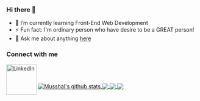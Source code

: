 ### Hi there 👋

<!--
**Musshal/musshal** is a ✨ _special_ ✨ repository because its `README.md` (this file) appears on your GitHub profile.

Here are some ideas to get you started:

- 👯 I’m looking to collaborate on ...
- 🤔 I’m looking for help with ...
- 💬 Ask me about ...
- 📫 How to reach me: ...
- 😄 Pronouns: ...
- 🔭 I’m currently working on ...
-->
- 🌱 I’m currently learning Front-End Web Development
- ⚡ Fun fact: I'm ordinary person who have desire to be a GREAT person!
- 💬 Ask me about anything [here](https://github.com/Musshal/musshal/issues)

<!-- **Languages and Tools:**   -->
### Connect with me
[<img align="left" alt="LinkedIn" width="80" src="https://github.com/melanieshi0120/melanieshi0120/blob/master/linkedin.ico" />]( http://www.linkedin.com/in/musshal)
<br /><br />

<!--- 
  if you have forked this to use on your profile, 
  Change the `github-readme-stats.anuraghazra1.vercel.app` to `github-readme-stats.vercel.app` 
--->

<!-- Change the `github-readme-stats.anuraghazra1.vercel.app` to `github-readme-stats.vercel.app`  -->

<!-- *NOTE: Top languages does not indicate my skill level or something like that, it's a github metric of which languages i have the most code on github, it's a new feature of [github-readme-stats](https://github.com/Musshal/github-readme-stats)* -->

<a href="https://github.com/Musshal/github-readme-stats">
  <img align="center" src="https://github-readme-stats.vercel.app/api?username=Musshal&show_icons=true&include_all_commits=true&theme=material-palenight" alt="Musshal's github stats" />
</a>
<a href="https://github.com/Musshal/github-readme-stats">
  <!-- Change the `github-readme-stats.Musshal.vercel.app` to `github-readme-stats.vercel.app`  -->
  <img align="center" src="https://github-readme-stats.vercel.app/api/top-langs/?username=Musshal&layout=compact&theme=material-palenight" />
</a>

<a href="https://github.com/Musshal/github-readme-stats">
  <!-- Change the `github-readme-stats.Musshal.vercel.app` to `github-readme-stats.vercel.app`  -->
  <img align="center" src="https://github-readme-stats.vercel.app/api/pin/?username=Musshal&repo=github-readme-stats&theme=material-palenight" />
</a>    
<a href="https://github.com/Musshal/musshal.github.io">
  <!-- Change the `github-readme-stats.anuraghazra1.vercel.app` to `github-readme-stats.vercel.app`  -->
  <img align="center" src="https://github-readme-stats.vercel.app/api/pin/?username=Musshal&repo=musshal.github.io&theme=material-palenight" />
</a>
